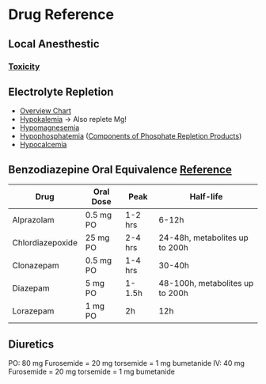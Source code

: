 # Drug Reference


## Local Anesthestic

### [Toxicity](local_anesthetic_toxicity.md)


## Electrolyte Repletion
- [Overview Chart](Electrolytes/Electrolyte%20Management%20Chart.jpg)
- [Hypokalemia](Electrolytes/hypokalemia.png) -> Also replete Mg!
- [Hypomagnesemia](Electrolytes/hypomagnesemia.png)
- [Hypophosphatemia](Electrolytes/hypophsphatemia.png) ([Components of Phosphate Repletion Products](Electrolytes/phosphate%20repletion%20components.png))
- [Hypocalcemia](Electrolytes/hypocalcemia.png)


## Benzodiazepine Oral Equivalence [Reference](https://foamed.ebmedicine.net/rapid-reference/benzodiazepine-oral-equivalence/)

|       Drug       | Oral Dose |   Peak  |            Half-life            |
|----------------|---------|-------|-------------------------------|
|    Alprazolam    | 0.5 mg PO | 1-2 hrs |              6-12h              |
| Chlordiazepoxide |  25 mg PO | 2-4 hrs |  24-48h, metabolites up to 200h |
|    Clonazepam    | 0.5 mg PO | 1-4 hrs |              30-40h             |
|     Diazepam     |  5 mg PO  |  1-1.5h | 48-100h, metabolites up to 200h |
|     Lorazepam    |  1 mg PO  |    2h   |               12h               |


## Diuretics
PO: 80 mg Furosemide = 20 mg torsemide = 1 mg bumetanide
IV: 40 mg Furosemide = 20 mg torsemide = 1 mg bumetanide
